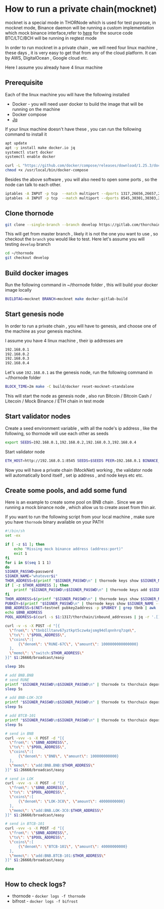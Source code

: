 # How to run a private chain(mocknet)
mocknet is a special mode in THORNode which is used for test purpose, in mocknet mode, Binance daemon will be running a custom implementation which mock binance interface,refer to [here](https://gitlab.com/thorchain/bepswap/mock-binance) for the source code 
BTC/LTC/BCH will be running in regtest mode

In order to run mocknet in a private chain , we will need four linux machine , these days , it is very easy to get that from any of the cloud platform. It can by AWS, DigitalOcean , Google cloud etc.

Here I assume you already have 4 linux machine

## Prerequisite

Each of the linux machine you will have the following  installed

- Docker - you will need user docker to build the image that will be running on the machine
- Docker compose
- [Jq](https://stedolan.github.io/jq/) 

If your linux machine doesn't have these , you can run the following command to install it

```bash
apt update
apt -y install make docker.io jq
systemctl start docker
systemctl enable docker

curl -L "https://github.com/docker/compose/releases/download/1.25.3/docker-compose-$(uname -s)-$(uname -m)" -o /usr/local/bin/docker-compose
chmod +x /usr/local/bin/docker-compose
```

Besides the above software , you will also need to open some ports , so the node can talk to each other.

```bash
iptables -A INPUT -p tcp  --match multiport --dports 1317,26656,26657,26660,8000,8080,6040,5040,4040,18443,18333,18334,18332 -j ACCEPT
iptables -A INPUT -p tcp  --match multiport --dports 8545,30301,30303,28443 -j ACCEPT
```

## Clone thornode

```bash
git clone --single-branch --branch develop https://gitlab.com/thorchain/thornode.git ~/thornode
```

This will get from master branch , likely it is not the one you want to use , so checkout the `branch` you would like to test. Here let's assume you will testing `develop` branch

```bash
cd ~/thornode
git checkout develop
```

## Build docker images

Run the following command in ~/thornode folder , this will build your docker image locally

```bash
BUILDTAG=mocknet BRANCH=mocknet make docker-gitlab-build
```

## Start genesis node

In order to run a private chain , you will have to genesis, and choose one of the machine as your genesis machine.

I assume you have 4 linux machine , their ip addresses are

```bash
192.168.0.1
192.168.0.2
192.168.0.3
192.168.0.4
```

Let's use `192.168.0.1` as the genesis node, run the following command in ~/thornode folder

```bash
BLOCK_TIME=2m make -C build/docker reset-mocknet-standalone
```

This will start the node as genesis node , also run Bitcoin / Bitcoin Cash / Litecoin / Mock Binance / ETH  chain in test mode

## Start validator nodes

Create a seed environment variable , with all the node's ip address , like the following, so thornode will use each other as seeds

```bash
export SEEDS=192.168.0.1,192.168.0.2,192.168.0.3,192.168.0.4
```

Start validator node

```bash
ETH_HOST=http://192.168.0.1:8545 SEEDS=$SEEDS PEER=192.168.0.1 BINANCE_HOST=http://192.168.0.1:26660 BTC_HOST=192.168.0.1:18443 BCH_HOST=192.168.0.1:28443 LTC_HOST=192.168.0.1:38443 make -C build/docker reset-mocknet-validator
```

Now you will have a private chain (MockNet) working ,  the validator node will automatically bond itself  , set ip address , and node keys etc etc.

## Create some pools, and add some fund

Here is an example to create some pool on BNB chain . Since we are running a mock binance node , which allow us to create asset from thin air.

If you want to run the following script from your local machine , make sure you have `thornode` binary available on your PATH

```bash
#!/bin/sh
set -ex

if [ -z $1 ]; then
    echo "Missing mock binance address (address:port)"
    exit 1
fi
for i in $(seq 1 1 1)
do 
SIGNER_PASSWD=password
SIGNER_NAME="whatever$i"
THOR_ADDRESS=$(printf "$SIGNER_PASSWD\n" | thornode keys show $SIGNER_NAME --keyring-backend=file --output json | jq -r '.address')
if [ -z $THOR_ADDRESS ]; then
    printf "$SIGNER_PASSWD\n$SIGNER_PASSWD\n" | thornode keys add $SIGNER_NAME --keyring-backend=file
fi
THOR_ADDRESS=$(printf "$SIGNER_PASSWD\n" | thornode keys show $SIGNER_NAME --keyring-backend=file --output json | jq -r '.address')
PUBKEY=$(printf "$SIGNER_PASSWD\n" | thornode keys show $SIGNER_NAME --keyring-backend=file --output json | jq -r '.pubkey')
BNB_ADDRESS=$(NET=testnet pubkey2address -p $PUBKEY | grep tbnb | awk '{ print $NF }')
echo $BNB_ADDRESS
POOL_ADDRESS=$(curl -s $1:1317/thorchain/inbound_addresses | jq -r '.[]|select(.chain=="BNB") .address')

curl -v -s -X POST -d "[{
  \"from\": \"tbnb1lltanv67yztkpt5czw4ajsmg94dlqnnhrq7zqm\",
  \"to\": \"$POOL_ADDRESS\",
  \"coins\":[
      {\"denom\": \"RUNE-67C\", \"amount\": 1000000000000000}
  ],
  \"memo\": \"switch:$THOR_ADDRESS\"
}]" $1:26660/broadcast/easy

sleep 10s

# add BNB.BNB
# send RUNE
printf "$SIGNER_PASSWD\n$SIGNER_PASSWD\n" | thornode tx thorchain deposit 200000000000000 rune add:BNB.BNB:$BNB_ADDRESS --chain-id thorchain --node tcp://$1:26657 --from $SIGNER_NAME --keyring-backend=file --yes
sleep 5s

# add BNB-LOK-3C0
printf "$SIGNER_PASSWD\n$SIGNER_PASSWD\n" | thornode tx thorchain deposit 50000000000 rune add:BNB.LOK-3C0:$BNB_ADDRESS --chain-id thorchain --node tcp://$1:26657 --from $SIGNER_NAME --keyring-backend=file --yes
sleep 5s

# add BTCB-101
printf "$SIGNER_PASSWD\n$SIGNER_PASSWD\n" | thornode tx thorchain deposit 150000000000 rune add:BNB.BTCB-101:$BNB_ADDRESS --chain-id thorchain --node tcp://$1:26657 --from $SIGNER_NAME --keyring-backend=file --yes
sleep 5s

# send in BNB
curl -vvv -s -X POST -d "[{
  \"from\": \"$BNB_ADDRESS\",
  \"to\": \"$POOL_ADDRESS\",
  \"coins\":[
      {\"denom\": \"BNB\", \"amount\": 100000000000}
  ],
  \"memo\": \"add:BNB.BNB:$THOR_ADDRESS\"
}]" $1:26660/broadcast/easy

# send in LOK
curl -vvv -s -X POST -d "[{
  \"from\": \"$BNB_ADDRESS\",
  \"to\": \"$POOL_ADDRESS\",
  \"coins\":[
      {\"denom\": \"LOK-3C0\", \"amount\": 40000000000}
  ],
  \"memo\": \"add:BNB.LOK-3C0:$THOR_ADDRESS\"
}]" $1:26660/broadcast/easy

# send in BTCB-101
curl -vvv -s -X POST -d "[{
  \"from\": \"$BNB_ADDRESS\",
  \"to\": \"$POOL_ADDRESS\",
  \"coins\":[
      {\"denom\": \"BTCB-101\", \"amount\": 40000000000}
  ],
  \"memo\": \"add:BNB.BTCB-101:$THOR_ADDRESS\"
}]" $1:26660/broadcast/easy

done
```

## How to check logs?

- thornode - `docker logs -f thornode`
- bifrost - `docker logs -f bifrost`